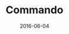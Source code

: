 ---
layout: inner
position: right
title: 'Commando'
description: 'A tribute to Commando (NES). We were a group of 4 people. This is the first game that I have ever developed!'
date: 2016-06-04
year: '2016'
tags: C++ SDL
featured_image: '/img/posts/Commando.gif'
project_link: 'https://sandruski.github.io/gets-name-/'
button_text: 'Website'
button_icon: 'github'
individual_contribution:
    - Enemies
    - Items (placed in the floor and dropped by enemies)
    - Player grenade
    - Secret rooms
    - Camera
    - Spawn points
    - Main menu
---